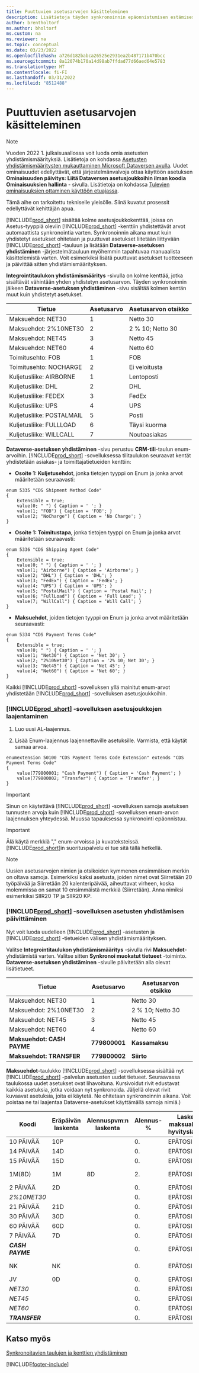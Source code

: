 ```yaml
---
title: Puuttuvien asetusarvojen käsitteleminen
description: Lisätietoja täyden synkronoinnin epäonnistumisen estämisestä yhdistettyjen kenttien erilaisten asetusten vuoksi. Tämä prosessi edellyttää kehittäjän apua.
author: brentholtorf
ms.author: bholtorf
ms.custom: na
ms.reviewer: na
ms.topic: conceptual
ms.date: 03/23/2022
ms.openlocfilehash: a726d182babca26525e2931ea2b487171b470bcc
ms.sourcegitcommit: 8a12074b170a14d98ab7ffdad77d66aed64e5783
ms.translationtype: HT
ms.contentlocale: fi-FI
ms.lasthandoff: 03/31/2022
ms.locfileid: "8512488"
---
```

# <a name="handling-missing-option-values"></a>Puuttuvien asetusarvojen käsitteleminen
> [!NOTE]
> Vuoden 2022 1. julkaisuaallossa voit luoda omia asetusten yhdistämismäärityksiä. Lisätietoja on kohdassa [Asetusten yhdistämismääritysten mukauttaminen Microsoft Dataversen avulla](/dynamics365/business-central/dev-itpro/administration/administration-custom-option-mapping). Uudet ominaisuudet edellyttävät, että järjestelmänvalvoja ottaa käyttöön asetuksen **Ominaisuuden päivitys: Liitä Dataversen asetusjoukkoihin ilman koodia** **Ominaisuuksien hallinta** - sivulla. Lisätietoja on kohdassa [Tulevien ominaisuuksien ottaminen käyttöön etuajassa](/dynamics365/business-central/dev-itpro/administration/feature-management).

Tämä aihe on tarkoitettu tekniselle yleisölle. Siinä kuvatut prosessit edellyttävät kehittäjän apua.

[!INCLUDE[prod_short](includes/cds_long_md.md)] sisältää kolme asetusjoukkokenttää, joissa on Asetus-tyyppiä oleviin [!INCLUDE[prod_short](includes/prod_short.md)] -kenttiin yhdistettävät arvot automaattista synkronointia varten. Synkronoinnin aikana muut kuin yhdistetyt asetukset ohitetaan ja puuttuvat asetukset liitetään liittyvään [!INCLUDE[prod_short](includes/prod_short.md)] -tauluun ja lisätään **Dataverse-asetuksen yhdistäminen** -järjestelmätauluun myöhemmin tapahtuvaa manuaalista käsittelemistä varten. Voit esimerkiksi lisätä puuttuvat asetukset tuotteeseen ja päivittää sitten yhdistämismäärityksen.

**Integrointitaulukon yhdistämismääritys** -sivulla on kolme kenttää, jotka sisältävät vähintään yhden yhdistetyn asetusarvon. Täyden synkronoinnin jälkeen **Dataverse-asetuksen yhdistäminen** -sivu sisältää kolmen kentän muut kuin yhdistetyt asetukset.

|         Tietue             | Asetusarvo | Asetusarvon otsikko |
|----------------------------|--------------|----------------------|
| Maksuehdot: NET30       | 1            | Netto 30               |
| Maksuehdot: 2%10NET30   | 2            | 2 % 10; Netto 30        |
| Maksuehdot: NET45       | 3            | Netto 45               |
| Maksuehdot: NET60       | 4            | Netto 60               |
| Toimitusehto: FOB       | 1            | FOB                  |
| Toimitusehto: NOCHARGE  | 2            | Ei veloitusta            |
| Kuljetusliike: AIRBORNE   | 1            | Lentoposti             |
| Kuljetusliike: DHL        | 2            | DHL                  |
| Kuljetusliike: FEDEX      | 3            | FedEx                |
| Kuljetusliike: UPS        | 4            | UPS                  |
| Kuljetusliike: POSTALMAIL | 5            | Posti          |
| Kuljetusliike: FULLLOAD   | 6            | Täysi kuorma            |
| Kuljetusliike: WILLCALL   | 7            | Noutoasiakas            |

**Dataverse-asetuksen yhdistäminen** -sivu perustuu **CRM-tili**-taulun enum-arvoihin. [!INCLUDE[prod_short](includes/cds_long_md.md)] -sovelluksessa tilitaulukon seuraavat kentät yhdistetään asiakas- ja toimittajatietueiden kenttiin:

- **Osoite 1: Kuljetusehdot**, jonka tietojen tyyppi on Enum ja jonka arvot määritetään seuraavasti:

```
enum 5335 "CDS Shipment Method Code"
{
    Extensible = true;
    value(0; " ") { Caption = ' '; }
    value(1; "FOB") { Caption = 'FOB'; }
    value(2; "NoCharge") { Caption = 'No Charge'; }
}
```

- **Osoite 1: Toimitustapa**, jonka tietojen tyyppi on Enum ja jonka arvot määritetään seuraavasti:

```
enum 5336 "CDS Shipping Agent Code"
{
    Extensible = true;
    value(0; " ") { Caption = ' '; }
    value(1; "Airborne") { Caption = 'Airborne'; }
    value(2; "DHL") { Caption = 'DHL'; }
    value(3; "FedEx") { Caption = 'FedEx'; }
    value(4; "UPS") { Caption = 'UPS'; }
    value(5; "PostalMail") { Caption = 'Postal Mail'; }
    value(6; "FullLoad") { Caption = 'Full Load'; }
    value(7; "WillCall") { Caption = 'Will Call'; }
}
```

- **Maksuehdot**, joiden tietojen tyyppi on Enum ja jonka arvot määritetään seuraavasti:

```
enum 5334 "CDS Payment Terms Code"
{
    Extensible = true;
    value(0; " ") { Caption = ' '; }
    value(1; "Net30") { Caption = 'Net 30'; }
    value(2; "2%10Net30") { Caption = '2% 10; Net 30'; }
    value(3; "Net45") { Caption = 'Net 45'; }
    value(4; "Net60") { Caption = 'Net 60'; }
}
```

Kaikki [!INCLUDE[prod_short](includes/prod_short.md)] -sovelluksen yllä mainitut enum-arvot yhdistetään [!INCLUDE[prod_short](includes/cds_long_md.md)] -sovelluksen asetusjoukkoihin.

### <a name="extending-option-sets-in-prod_short"></a>[!INCLUDE[prod_short](includes/prod_short.md)] -sovelluksen asetusjoukkojen laajentaminen
1. Luo uusi AL-laajennus.

2. Lisää Enum-laajennus laajennettaville asetuksille. Varmista, että käytät samaa arvoa. 

```
enumextension 50100 "CDS Payment Terms Code Extension" extends "CDS Payment Terms Code"
{
    value(779800001; "Cash Payment") { Caption = 'Cash Payment'; }
    value(779800002; "Transfer") { Caption = 'Transfer'; }
}
```

> [!IMPORTANT]  
> Sinun on käytettävä [!INCLUDE[prod_short](includes/cds_long_md.md)] -sovelluksen samoja asetuksen tunnusten arvoja kuin [!INCLUDE[prod_short](includes/prod_short.md)] -sovelluksen enum-arvon laajennuksen yhteydessä. Muussa tapauksessa synkronointi epäonnistuu.

> [!IMPORTANT]  
> Älä käytä merkkiä "," enum-arvoissa ja kuvateksteissä. [!INCLUDE[prod_short](includes/prod_short.md)]in suorituspalvelu ei tue sitä tällä hetkellä.

> [!NOTE]
> Uusien asetusarvojen nimien ja otsikoiden kymmenen ensimmäisen merkin on oltava samoja. Esimerkiksi kaksi asetusta, joiden nimet ovat Siirretään 20 työpäivää ja Siirretään 20 kalenteripäivää, aiheuttavat virheen, koska molemmissa on samat 10 ensimmäistä merkkiä (Siirretään). Anna nimiksi esimerkiksi SIIR20 TP ja SIIR20 KP.

### <a name="update-prod_short-option-mapping"></a>[!INCLUDE[prod_short](includes/cds_long_md.md)] -sovelluksen asetusten yhdistämisen päivittäminen
Nyt voit luoda uudelleen [!INCLUDE[prod_short](includes/cds_long_md.md)] -asetusten ja [!INCLUDE[prod_short](includes/prod_short.md)] -tietueiden välisen yhdistämismäärityksen.

Valitse **Integrointitaulukon yhdistämismääritys** -sivulla rivi **Maksuehdot**-yhdistämistä varten. Valitse sitten **Synkronoi muokatut tietueet** -toiminto. **Dataverse-asetuksen yhdistäminen** -sivulle päivitetään alla olevat lisätietueet.

|         Tietue                 | Asetusarvo   | Asetusarvon otsikko |
|--------------------------------|----------------|----------------------|
| Maksuehdot: NET30           | 1              | Netto 30               |
| Maksuehdot: 2%10NET30       | 2              | 2 % 10; Netto 30        |
| Maksuehdot: NET45           | 3              | Netto 45               |
| Maksuehdot: NET60           | 4              | Netto 60               | 
| **Maksuehdot: CASH PAYME**  | **779800001**  | **Kassamaksu**     |
| **Maksuehdot: TRANSFER**    | **779800002**  | **Siirto**         |

**Maksuehdot**-taulukko [!INCLUDE[prod_short](includes/prod_short.md)] -sovelluksessa sisältää nyt [!INCLUDE[prod_short](includes/cds_long_md.md)] -palvelun asetusten uudet tietueet. Seuraavassa taulukossa uudet asetukset ovat lihavoituna. Kursivoidut rivit edustavat kaikkia asetuksia, jotka voidaan nyt synkronoida. Jäljellä olevat rivit kuvaavat asetuksia, joita ei käytetä. Ne ohitetaan synkronoinnin aikana. Voit poistaa ne tai laajentaa Dataverse-asetukset käyttämällä samoja nimiä.)

| Koodi       | Eräpäivän laskenta | Alennuspvm:n laskenta | Alennus-% | Laske maksualen. hyvityslask. | Kuvaus       |
|------------|----------------------|---------------------------|------------|-------------------------------|-------------------|
| 10 PÄIVÄÄ    | 10P                  |                           | 0.         | EPÄTOSI                         | 10 päivää netto       |
| 14 PÄIVÄÄ    | 14D                  |                           | 0.         | EPÄTOSI                         | 14 päivää netto       |
| 15 PÄIVÄÄ    | 15D                  |                           | 0.         | EPÄTOSI                         | 15 päivää netto       |
| 1M(8D)     | 1M                   | 8D                        | 2.         | EPÄTOSI                         | 1 kuukausi / 2 % 8 päivää |
| 2 PÄIVÄÄ     | 2D                   |                           | 0.         | EPÄTOSI                         | 2 päivää netto        |
| *2%10NET30* |                      |                           | 0.         | EPÄTOSI                         |                   |
| 21 PÄIVÄÄ    | 21D                  |                           | 0.         | EPÄTOSI                         | 21 päivää netto       |
| 30 PÄIVÄÄ    | 30D                  |                           | 0.         | EPÄTOSI                         | 30 päivää netto       |
| 60 PÄIVÄÄ    | 60D                  |                           | 0.         | EPÄTOSI                         | 60 päivää netto       |
| 7 PÄIVÄÄ     | 7D                   |                           | 0.         | EPÄTOSI                         | 7 päivää netto        |
| ***CASH PAYME*** |                      |                           | 0.         | EPÄTOSI                         |                   |
| NK         | NK                   |                           | 0.         | EPÄTOSI                         | Nykyinen kuukausi     |
| JV        | 0D                   |                           | 0.         | EPÄTOSI                         | Jälkivaatimuksella  |
| *NET30*      |                      |                           | 0.         | EPÄTOSI                         |                   |
| *NET45*      |                      |                           | 0.         | EPÄTOSI                         |                   |
| *NET60*      |                      |                           | 0.         | EPÄTOSI                         |                   |
| ***TRANSFER*** |                      |                           | 0.         | EPÄTOSI                         |                   |

## <a name="see-also"></a>Katso myös
[Synkronoitavien taulujen ja kenttien yhdistäminen](admin-how-to-modify-table-mappings-for-synchronization.md)

[!INCLUDE[footer-include](includes/footer-banner.md)]